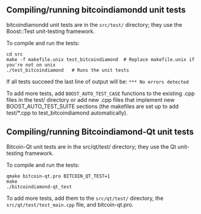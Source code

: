 Compiling/running bitcoindiamondd unit tests
------------------------------------

bitcoindiamondd unit tests are in the `src/test/` directory; they
use the Boost::Test unit-testing framework.

To compile and run the tests:

	cd src
	make -f makefile.unix test_bitcoindiamond  # Replace makefile.unix if you're not on unix
	./test_bitcoindiamond   # Runs the unit tests

If all tests succeed the last line of output will be:
`*** No errors detected`

To add more tests, add `BOOST_AUTO_TEST_CASE` functions to the existing
.cpp files in the test/ directory or add new .cpp files that
implement new BOOST_AUTO_TEST_SUITE sections (the makefiles are
set up to add test/*.cpp to test_bitcoindiamond automatically).


Compiling/running Bitcoindiamond-Qt unit tests
---------------------------------------

Bitcoin-Qt unit tests are in the src/qt/test/ directory; they
use the Qt unit-testing framework.

To compile and run the tests:

	qmake bitcoin-qt.pro BITCOIN_QT_TEST=1
	make
	./bitcoindiamond-qt_test

To add more tests, add them to the `src/qt/test/` directory,
the `src/qt/test/test_main.cpp` file, and bitcoin-qt.pro.
